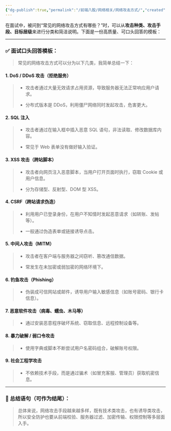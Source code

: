```yaml
---
{"dg-publish":true,"permalink":"/前端八股/网络相关/网络攻击方式/","created":"2025-05-26T19:39:50.434+08:00","updated":"2025-06-14T23:38:40.577+08:00"}
---
```


在面试中，被问到“常见的网络攻击方式有哪些？”时，可以从**攻击种类、攻击手段、目标层级**来进行分类和简洁说明。下面是一份高质量、可口头回答的模板：

---

### ✅ 面试口头回答模板：

> 常见的网络攻击方式可以分为以下几类，我简单总结一下：

#### 1. **DoS / DDoS 攻击（拒绝服务）**

> - 攻击者通过大量无效请求占用资源，导致服务器无法正常响应用户请求。
>     
> - 分布式版本是 DDoS，利用僵尸网络同时发起攻击，危害更大。
>     

#### 2. **SQL 注入**

> - 攻击者通过在输入框中插入恶意 SQL 语句，非法读取、修改数据库内容。
>     
> - 常见于 Web 表单没有做好输入验证。
>     

#### 3. **XSS 攻击（跨站脚本）**

> - 攻击者向网页注入恶意脚本，当用户打开页面时执行，窃取 Cookie 或用户信息。
>     
> - 分为存储型、反射型、DOM 型 XSS。
>     

#### 4. **CSRF（跨站请求伪造）**

> - 利用用户已登录身份，在用户不知情时发起恶意请求（如转账、发帖等）。
>     
> - 一般通过伪造表单或链接诱导点击。
>     

#### 5. **中间人攻击（MITM）**

> - 攻击者在客户端与服务器之间窃听、篡改通信数据。
>     
> - 常发生在未加密或弱加密的网络环境下。
>     

#### 6. **钓鱼攻击（Phishing）**

> - 伪装成可信网站或邮件，诱导用户输入敏感信息（如账号密码、银行卡信息）。
>     

#### 7. **恶意软件攻击（病毒、蠕虫、木马等）**

> - 通过安装恶意程序破坏系统、窃取信息、远程控制设备等。
>     

#### 8. **暴力破解 / 弱口令攻击**

> - 使用字典或脚本不断尝试用户名密码组合，破解账号权限。
>     

#### 9. **社会工程学攻击**

> - 不依赖技术手段，而是通过骗术（如冒充客服、管理员）获取机密信息。
>     

---

### 🧠 总结语句（可作为结尾）：

> 总体来说，网络攻击手段越来越多样，既有技术类攻击，也有诱导类攻击，所以安全防护也要从前端校验、服务器过滤、加密传输、权限控制等多层面入手。